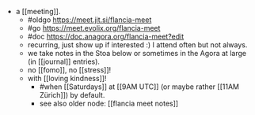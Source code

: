 - a [[meeting]].
	- #oldgo https://meet.jit.si/flancia-meet
	- #go https://meet.evolix.org/flancia-meet
  - #doc https://doc.anagora.org/flancia-meet?edit
  - recurring, just show up if interested :) I attend often but not always.
  - we take notes in the Stoa below or sometimes in the Agora at large (in [[journal]] entries).
  - no [[fomo]], no [[stress]]! 
  - with [[loving kindness]]!
	- #when [[Saturdays]] at [[9AM UTC]] (or maybe rather [[11AM Zürich]]) by default.
	- see also older node: [[flancia meet notes]]
